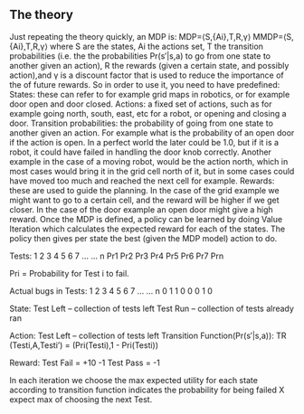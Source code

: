 The theory
-----------
Just repeating the theory quickly, an MDP is:
MDP=⟨S,{Ai},T,R,γ⟩
MMDP=⟨S,{Ai},T,R,γ⟩
where S are the states, Ai the actions set, T the transition probabilities (i.e. the the probabilities Pr(s′|s,a) to go from one state to another given an action),
R the rewards (given a certain state, and possibly action),and γ is a discount factor that is used to reduce the importance of the of future rewards.
So in order to use it, you need to have predefined:
States: these can refer to for example grid maps in robotics, or for example door open and door closed.
Actions: a fixed set of actions, such as for example going north, south, east, etc for a robot, or opening and closing a door.
Transition probabilities: the probability of going from one state to another given an action. For example what is the probability of an open door if the action is open. In a perfect world the later could be 1.0, but if it is a robot, it could have failed in handling the door knob correctly. Another example in the case of a moving robot, would be the action north, which in most cases would bring it in the grid cell north of it, but in some cases could have moved too much and reached the next cell for example.
Rewards: these are used to guide the planning. In the case of the grid example we might want to go to a certain cell, and the reward will be higher if we get closer. In the case of the door example an open door might give a high reward.
Once the MDP is defined, a policy can be learned by doing Value Iteration which calculates the expected reward for each of the states. The policy then gives per state the best (given the MDP model) action to do.


Tests:
1	2	3	4	5	6	7	…	…	n
Pr1	Pr2	Pr3	Pr4	Pr5	Pr6	Pr7			Prn


Pri = Probability for Test i to fail.

Actual bugs in Tests:
1	2	3	4	5	6	7	…	…	n
0	1	1	0	0	0	1			0


State:
Test Left – collection of tests left
Test Run – collection of tests already ran

Action:
Test Left – collection of tests left
Transition Function(Pr(s′|s,a)):
TR (Testi,A,Testi’) = (Pri(Testi),1 - Pri(Testi))

Reward:
Test Fail = +10 -1
Test Pass = -1

In each iteration we choose the max expected utility for each state according to transition function indicates the probability for being failed X expect max of choosing the next Test.
